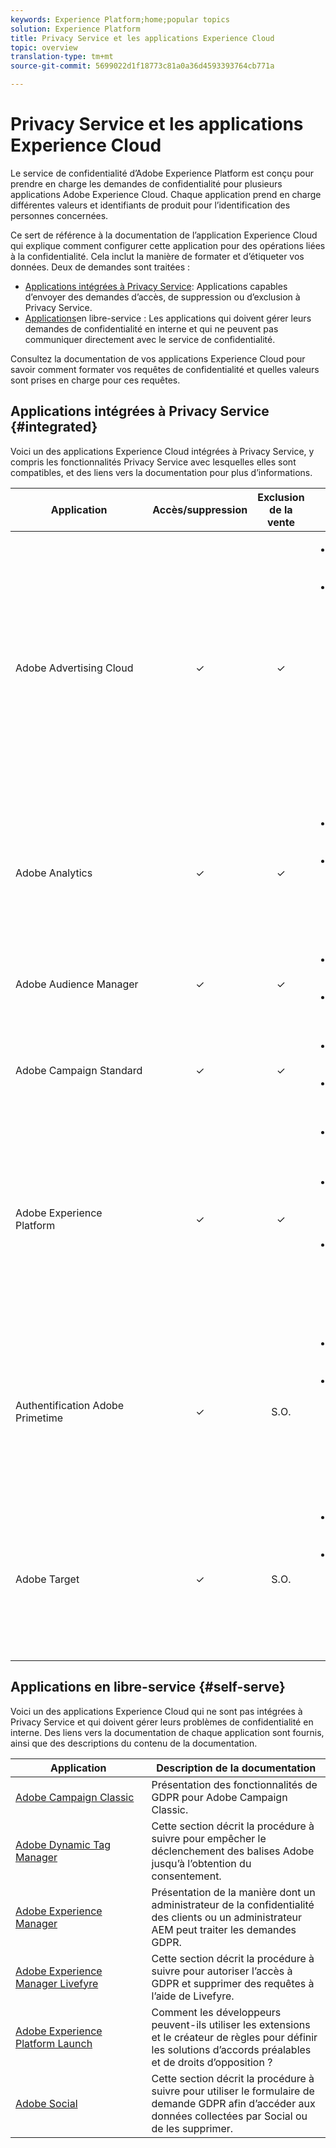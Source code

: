 ```yaml
---
keywords: Experience Platform;home;popular topics
solution: Experience Platform
title: Privacy Service et les applications Experience Cloud
topic: overview
translation-type: tm+mt
source-git-commit: 5699022d1f18773c81a0a36d4593393764cb771a

---
```



# Privacy Service et les applications Experience Cloud

Le service de confidentialité d’Adobe Experience Platform est conçu pour prendre en charge les demandes de confidentialité pour plusieurs applications Adobe Experience Cloud. Chaque application prend en charge différentes valeurs et identifiants de produit pour l’identification des personnes concernées.

Ce sert de référence à la documentation de l’application Experience Cloud qui explique comment configurer cette application pour des opérations liées à la confidentialité. Cela inclut la manière de formater et d’étiqueter vos données. Deux  de demandes sont traitées :

* [Applications intégrées à Privacy Service](#integrated): Applications capables d’envoyer des demandes d’accès, de suppression ou d’exclusion à Privacy Service.
* [Applications](#self-serve)en libre-service : Les applications qui doivent gérer leurs demandes de confidentialité en interne et qui ne peuvent pas communiquer directement avec le service de confidentialité.

Consultez la documentation de vos applications Experience Cloud pour savoir comment formater vos requêtes de confidentialité et quelles valeurs sont prises en charge pour ces requêtes.

## Applications intégrées à Privacy Service {#integrated}

Voici un  des applications Experience Cloud intégrées à Privacy Service, y compris les fonctionnalités Privacy Service avec lesquelles elles sont compatibles, et des liens vers la documentation pour plus d’informations.

| Application | Accès/suppression | Exclusion de la vente | Documentation et considérations |
--- | :---: | :---: | ---
| Adobe Advertising Cloud | ✓ | ✓ | <ul><li>[Accès/suppression de la documentation](https://docs.adobe.com/content/help/en/advertising-cloud/all/privacy/ad-cloud-gdpr.html) </li><li>Advertising Cloud tire parti des fonctionnalités d’exclusion globales existantes fournies par le Centre de traitement des données personnelles d’Adobe. Pour plus d’informations, consultez le guide sur l’ [exécution de demandes](https://docs.adobe.com/content/help/en/audience-manager/user-guide/overview/data-privacy/data-privacy-requests.html#opt-out-requests) de confidentialité de données.</li></ul> |
| Adobe Analytics | ✓ | ✓ | <ul><li>[Accès/suppression de la documentation](https://marketing.adobe.com/resources/help/en_US/analytics/gdpr/index.html)</li><li>Analytics gère les demandes d’exclusion en utilisant des variables de de [confidentialité](https://docs.adobe.com/content/help/en/analytics/admin/data-governance/consent-variables.html)</li></ul> |
| Adobe Audience Manager | ✓ | ✓ | <ul><li>[Accès/suppression de la documentation](https://marketing.adobe.com/resources/help/en_US/aam/aam-gdpr.html)</li><li>[Documentation d’exclusion](https://docs.adobe.com/content/help/en/audience-manager/user-guide/features/declared-ids.html)</li></ul> |
| Adobe Campaign Standard | ✓ | ✓ | <ul><li>[Accès/suppression de la documentation](https://docs.campaign.adobe.com/doc/standard/getting_started/en/ACS_GDPR.html)</li><li>[Documentation d’exclusion](../segmentation/honoring-opt-outs.md)</li></ul> |
| Adobe Experience Platform | ✓ | ✓ | <ul><li>[Accès/suppression de la documentation pour Data Lake](../catalog/privacy.md)</li><li>[Accès/suppression de la documentation pour les  de clients en temps réel](../profile/privacy.md)</li><li>La plateforme d’expérience honore les demandes d’ [exclusion pour  segments](https://www.adobe.io/apis/experienceplatform/home/profile-identity-segmentation/profile-identity-segmentation-services.html#!api-specification/markdown/narrative/technical_overview/segmentation/honoring-opt-outs.md) de.</li></ul> |
| Authentification Adobe Primetime | ✓ | S.O. | <ul><li>[Accès/suppression de la documentation](http://tve.helpdocsonline.com/how-to-make-a-privacy-request)</li><li>Primetime n’a pas la capacité de transférer des données. Par conséquent, les demandes d’exclusion de la vente ne sont pas applicables.</li></ul> |
| Adobe Target | ✓ | S.O. | <ul><li>[Accès/suppression de la documentation](https://marketing.adobe.com/resources/help/en_US/target/target/privacy-and-general-data-protection-regulation.html)</li><li> n’est pas en mesure de transférer des données, les demandes d’exclusion de la vente ne sont donc pas applicables.</li></ul> |

<!-- (To include once access/delete documentation is available)
Adobe Customer Attributes (CRS) | ✓ | N/A | <ul><li>Customer Attributes does not have the capability to transfer data, therefore opt-out-of-sale requests are not applicable.</li></ul>
-->

## Applications en libre-service {#self-serve}

Voici un  des applications Experience Cloud qui ne sont pas intégrées à Privacy Service et qui doivent gérer leurs problèmes de confidentialité en interne. Des liens vers la documentation de chaque application sont fournis, ainsi que des descriptions du contenu de la documentation.

| Application | Description de la documentation |
| ------- | ----------- |
| [Adobe Campaign Classic](https://docs.campaign.adobe.com/doc/AC/getting_started/EN/ACC_GDPR.html) | Présentation des fonctionnalités de GDPR pour  Adobe Campaign Classic. |
| [Adobe Dynamic Tag Manager](https://marketing.adobe.com/resources/help/en_US/dtm/opt-in.html) | Cette section décrit la procédure à suivre pour empêcher le déclenchement des balises Adobe jusqu’à l’obtention du consentement. |
| [Adobe Experience Manager](https://helpx.adobe.com/experience-manager/6-4/managing/using/gdpr-compliance.html) | Présentation de la manière dont un administrateur de la confidentialité des clients ou un administrateur AEM peut traiter les demandes GDPR. |
| [Adobe Experience Manager Livefyre](https://marketing.adobe.com/resources/help/en_US/livefyre/c_gdpr_compliance.html) | Cette section décrit la procédure à suivre pour autoriser l’accès à GDPR et supprimer des requêtes à l’aide de Livefyre. |
| [Adobe Experience Platform Launch](https://docs.adobelaunch.com/client-side-information/deploy-javascript-tags-to-opt-in-to-launch) | Comment les développeurs peuvent-ils utiliser les extensions et le créateur de règles pour définir les solutions d’accords préalables et de droits d’opposition ? |
| [Adobe Social](https://marketing.adobe.com/resources/help/en_US/social/c_gdpr-request.html) | Cette section décrit la procédure à suivre pour utiliser le formulaire de demande GDPR afin d’accéder aux données collectées par Social ou de les supprimer. |